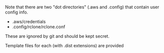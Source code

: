 Note that there are two "dot directories" (.aws and .config) that contain user config info.

- .aws/credentials
- .config/rclone/rclone.conf

These are ignored by git and should be kept secret.

Template files for each (with .dist extensions) are provided